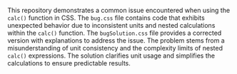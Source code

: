 This repository demonstrates a common issue encountered when using the `calc()` function in CSS. The `bug.css` file contains code that exhibits unexpected behavior due to inconsistent units and nested calculations within the `calc()` function.  The `bugSolution.css` file provides a corrected version with explanations to address the issue.  The problem stems from a misunderstanding of unit consistency and the complexity limits of nested `calc()` expressions. The solution clarifies unit usage and simplifies the calculations to ensure predictable results.